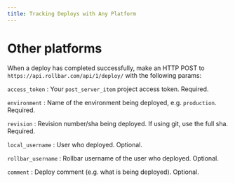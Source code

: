 ```yaml
---
title: Tracking Deploys with Any Platform
---
```


# Other platforms

When a deploy has completed successfully, make an HTTP POST to
`https://api.rollbar.com/api/1/deploy/` with the following params:

`access_token`
:   Your `post_server_item` project access token. Required.

`environment`
:   Name of the environment being deployed, e.g. `production`. Required.

`revision`
:   Revision number/sha being deployed. If using git, use the full sha.
    Required.

`local_username`
:   User who deployed. Optional.

`rollbar_username`
:   Rollbar username of the user who deployed. Optional.

`comment`
:   Deploy comment (e.g. what is being deployed). Optional.
